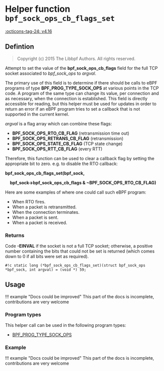 # Helper function `bpf_sock_ops_cb_flags_set`

<!-- [FEATURE_TAG](bpf_sock_ops_cb_flags_set) -->
[:octicons-tag-24: v4.16](https://github.com/torvalds/linux/commit/b13d880721729384757f235166068c315326f4a1)
<!-- [/FEATURE_TAG] -->

## Defintion

> Copyright (c) 2015 The Libbpf Authors. All rights reserved.


<!-- [HELPER_FUNC_DEF] -->
Attempt to set the value of the **bpf_sock_ops_cb_flags** field for the full TCP socket associated to _bpf_sock_ops_ to _argval_.

The primary use of this field is to determine if there should be calls to eBPF programs of type **BPF_PROG_TYPE_SOCK_OPS** at various points in the TCP code. A program of the same type can change its value, per connection and as necessary, when the connection is established. This field is directly accessible for reading, but this helper must be used for updates in order to return an error if an eBPF program tries to set a callback that is not supported in the current kernel.

_argval_ is a flag array which can combine these flags:

* **BPF_SOCK_OPS_RTO_CB_FLAG** (retransmission time out)
* **BPF_SOCK_OPS_RETRANS_CB_FLAG** (retransmission)
* **BPF_SOCK_OPS_STATE_CB_FLAG** (TCP state change)
* **BPF_SOCK_OPS_RTT_CB_FLAG** (every RTT)


Therefore, this function can be used to clear a callback flag by setting the appropriate bit to zero. e.g. to disable the RTO callback:

**bpf_sock_ops_cb_flags_set(bpf_sock,**

&nbsp;&nbsp;&nbsp;&nbsp;**bpf_sock->bpf_sock_ops_cb_flags & ~BPF_SOCK_OPS_RTO_CB_FLAG)**

Here are some examples of where one could call such eBPF program:

* When RTO fires.
* When a packet is retransmitted.
* When the connection terminates.
* When a packet is sent.
* When a packet is received.


### Returns

Code **-EINVAL** if the socket is not a full TCP socket; otherwise, a positive number containing the bits that could not be set is returned (which comes down to 0 if all bits were set as required).

`#!c static long (*bpf_sock_ops_cb_flags_set)(struct bpf_sock_ops *bpf_sock, int argval) = (void *) 59;`
<!-- [/HELPER_FUNC_DEF] -->

## Usage

!!! example "Docs could be improved"
    This part of the docs is incomplete, contributions are very welcome

### Program types

This helper call can be used in the following program types:

<!-- DO NOT EDIT MANUALLY -->
<!-- [HELPER_FUNC_PROG_REF] -->
 * [BPF_PROG_TYPE_SOCK_OPS](../program-type/BPF_PROG_TYPE_SOCK_OPS.md)
<!-- [/HELPER_FUNC_PROG_REF] -->

### Example

!!! example "Docs could be improved"
    This part of the docs is incomplete, contributions are very welcome
